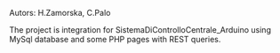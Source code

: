 Autors: H.Zamorska, C.Palo

The project is integration for SistemaDiControlloCentrale_Arduino using MySql database and some PHP pages with REST queries.
